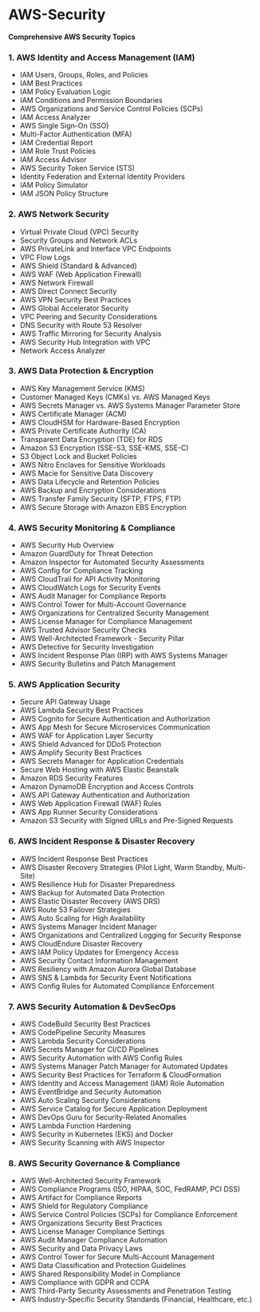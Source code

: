 # AWS-Security

**Comprehensive AWS Security Topics**

### **1. AWS Identity and Access Management (IAM)**
- IAM Users, Groups, Roles, and Policies
- IAM Best Practices
- IAM Policy Evaluation Logic
- IAM Conditions and Permission Boundaries
- AWS Organizations and Service Control Policies (SCPs)
- IAM Access Analyzer
- AWS Single Sign-On (SSO)
- Multi-Factor Authentication (MFA)
- IAM Credential Report
- IAM Role Trust Policies
- IAM Access Advisor
- AWS Security Token Service (STS)
- Identity Federation and External Identity Providers
- IAM Policy Simulator
- IAM JSON Policy Structure

### **2. AWS Network Security**
- Virtual Private Cloud (VPC) Security
- Security Groups and Network ACLs
- AWS PrivateLink and Interface VPC Endpoints
- VPC Flow Logs
- AWS Shield (Standard & Advanced)
- AWS WAF (Web Application Firewall)
- AWS Network Firewall
- AWS Direct Connect Security
- AWS VPN Security Best Practices
- AWS Global Accelerator Security
- VPC Peering and Security Considerations
- DNS Security with Route 53 Resolver
- AWS Traffic Mirroring for Security Analysis
- AWS Security Hub Integration with VPC
- Network Access Analyzer

### **3. AWS Data Protection & Encryption**
- AWS Key Management Service (KMS)
- Customer Managed Keys (CMKs) vs. AWS Managed Keys
- AWS Secrets Manager vs. AWS Systems Manager Parameter Store
- AWS Certificate Manager (ACM)
- AWS CloudHSM for Hardware-Based Encryption
- AWS Private Certificate Authority (CA)
- Transparent Data Encryption (TDE) for RDS
- Amazon S3 Encryption (SSE-S3, SSE-KMS, SSE-C)
- S3 Object Lock and Bucket Policies
- AWS Nitro Enclaves for Sensitive Workloads
- AWS Macie for Sensitive Data Discovery
- AWS Data Lifecycle and Retention Policies
- AWS Backup and Encryption Considerations
- AWS Transfer Family Security (SFTP, FTPS, FTP)
- AWS Secure Storage with Amazon EBS Encryption

### **4. AWS Security Monitoring & Compliance**
- AWS Security Hub Overview
- Amazon GuardDuty for Threat Detection
- Amazon Inspector for Automated Security Assessments
- AWS Config for Compliance Tracking
- AWS CloudTrail for API Activity Monitoring
- AWS CloudWatch Logs for Security Events
- AWS Audit Manager for Compliance Reports
- AWS Control Tower for Multi-Account Governance
- AWS Organizations for Centralized Security Management
- AWS License Manager for Compliance Management
- AWS Trusted Advisor Security Checks
- AWS Well-Architected Framework - Security Pillar
- AWS Detective for Security Investigation
- AWS Incident Response Plan (IRP) with AWS Systems Manager
- AWS Security Bulletins and Patch Management

### **5. AWS Application Security**
- Secure API Gateway Usage
- AWS Lambda Security Best Practices
- AWS Cognito for Secure Authentication and Authorization
- AWS App Mesh for Secure Microservices Communication
- AWS WAF for Application Layer Security
- AWS Shield Advanced for DDoS Protection
- AWS Amplify Security Best Practices
- AWS Secrets Manager for Application Credentials
- Secure Web Hosting with AWS Elastic Beanstalk
- Amazon RDS Security Features
- Amazon DynamoDB Encryption and Access Controls
- AWS API Gateway Authentication and Authorization
- AWS Web Application Firewall (WAF) Rules
- AWS App Runner Security Considerations
- Amazon S3 Security with Signed URLs and Pre-Signed Requests

### **6. AWS Incident Response & Disaster Recovery**
- AWS Incident Response Best Practices
- AWS Disaster Recovery Strategies (Pilot Light, Warm Standby, Multi-Site)
- AWS Resilience Hub for Disaster Preparedness
- AWS Backup for Automated Data Protection
- AWS Elastic Disaster Recovery (AWS DRS)
- AWS Route 53 Failover Strategies
- AWS Auto Scaling for High Availability
- AWS Systems Manager Incident Manager
- AWS Organizations and Centralized Logging for Security Response
- AWS CloudEndure Disaster Recovery
- AWS IAM Policy Updates for Emergency Access
- AWS Security Contact Information Management
- AWS Resiliency with Amazon Aurora Global Database
- AWS SNS & Lambda for Security Event Notifications
- AWS Config Rules for Automated Compliance Enforcement

### **7. AWS Security Automation & DevSecOps**
- AWS CodeBuild Security Best Practices
- AWS CodePipeline Security Measures
- AWS Lambda Security Considerations
- AWS Secrets Manager for CI/CD Pipelines
- AWS Security Automation with AWS Config Rules
- AWS Systems Manager Patch Manager for Automated Updates
- AWS Security Best Practices for Terraform & CloudFormation
- AWS Identity and Access Management (IAM) Role Automation
- AWS EventBridge and Security Automation
- AWS Auto Scaling Security Considerations
- AWS Service Catalog for Secure Application Deployment
- AWS DevOps Guru for Security-Related Anomalies
- AWS Lambda Function Hardening
- AWS Security in Kubernetes (EKS) and Docker
- AWS Security Scanning with AWS Inspector

### **8. AWS Security Governance & Compliance**
- AWS Well-Architected Security Framework
- AWS Compliance Programs (ISO, HIPAA, SOC, FedRAMP, PCI DSS)
- AWS Artifact for Compliance Reports
- AWS Shield for Regulatory Compliance
- AWS Service Control Policies (SCPs) for Compliance Enforcement
- AWS Organizations Security Best Practices
- AWS License Manager Compliance Settings
- AWS Audit Manager Compliance Automation
- AWS Security and Data Privacy Laws
- AWS Control Tower for Secure Multi-Account Management
- AWS Data Classification and Protection Guidelines
- AWS Shared Responsibility Model in Compliance
- AWS Compliance with GDPR and CCPA
- AWS Third-Party Security Assessments and Penetration Testing
- AWS Industry-Specific Security Standards (Financial, Healthcare, etc.)
